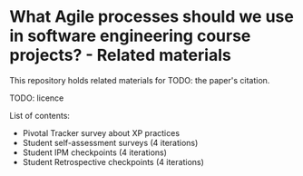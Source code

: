 # What Agile processes should we use in software engineering course projects? - Related materials

This repository holds related materials for
TODO: the paper's citation.

TODO: licence

List of contents:
- Pivotal Tracker survey about XP practices
- Student self-assessment surveys (4 iterations)
- Student IPM checkpoints (4 iterations)
- Student Retrospective checkpoints (4 iterations)
